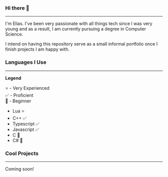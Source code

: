 ### Hi there 👋

<hr>

I'm Elias. I've been very passionate with all things tech since I was very young and as a result, I am currently pursuing a degree in Computer Science.

I intend on having this repository serve as a small informal portfolio once I finish projects I am happy with.

### Languages I Use

<hr>
<b>Legend</b>

⭐ - Very Experienced
<br>
✅ - Proficient
<br>
🔴 - Beginner

- Lua ⭐
- C++ ✅
- Typescript ✅
- Javascript ✅
- C 🔴
- C# 🔴

### Cool Projects
<hr>

Coming soon!
